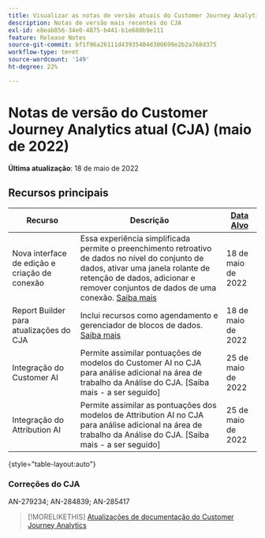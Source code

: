 ```yaml
---
title: Visualizar as notas de versão atuais do Customer Journey Analytics
description: Notas de versão mais recentes do CJA
exl-id: e8eab856-34e0-4875-b441-b1e680b9e111
feature: Release Notes
source-git-commit: bf1f96a26111d43935404d300699e2b2a768d375
workflow-type: tm+mt
source-wordcount: '149'
ht-degree: 22%

---
```


# Notas de versão do Customer Journey Analytics atual (CJA) (maio de 2022)

**Última atualização**: 18 de maio de 2022

## Recursos principais

| Recurso | Descrição | [Data Alvo](/help/release-notes/releases.md) |
| ----------- | ---------- | ----- |
| Nova interface de edição e criação de conexão | Essa experiência simplificada permite o preenchimento retroativo de dados no nível do conjunto de dados, ativar uma janela rolante de retenção de dados, adicionar e remover conjuntos de dados de uma conexão. [Saiba mais](/help/connections/create-connection.md) | 18 de maio de 2022 |
| Report Builder para atualizações do CJA | Inclui recursos como agendamento e gerenciador de blocos de dados. [Saiba mais](https://experienceleague.adobe.com/docs/analytics-platform/using/cja-reportbuilder/manage-reportbuilder.html) | 18 de maio de 2022 |
| Integração do Customer AI | Permite assimilar pontuações de modelos do Customer AI no CJA para análise adicional na área de trabalho da Análise do CJA. [Saiba mais - a ser seguido] | 25 de maio de 2022 |
| Integração do Attribution AI | Permite assimilar as pontuações dos modelos de Attribution AI no CJA para análise adicional na área de trabalho da Análise do CJA. [Saiba mais - a ser seguido] | 25 de maio de 2022 |

{style=&quot;table-layout:auto&quot;}

### Correções do CJA

AN-279234; AN-284839; AN-285417

>[!MORELIKETHIS]
>[Atualizações de documentação do Customer Journey Analytics](/help/release-notes/doc-changes.md)
